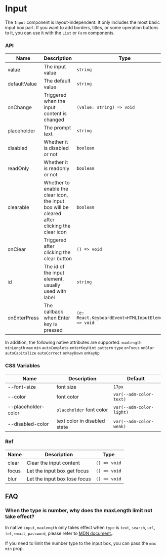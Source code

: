 # Input

The `Input` component is layout-independent. It only includes the most basic input box part. If you want to add borders, titles, or some operation buttons to it, you can use it with the `List` or `Form` components.

<code src="./demos/index.tsx"></code>

### API

| Name         | Description                                                                                   | Type                                                 | Default |
| ------------ | --------------------------------------------------------------------------------------------- | ---------------------------------------------------- | ------- |
| value        | The input value                                                                               | `string`                                             | -       |
| defaultValue | The default value                                                                             | `string`                                             | -       |
| onChange     | Triggered when the input content is changed                                                   | `(value: string) => void`                            | -       |
| placeholder  | The prompt text                                                                               | `string`                                             | -       |
| disabled     | Whether it is disabled or not                                                                 | `boolean`                                            | `false` |
| readOnly     | Whether it is readonly or not                                                                 | `boolean`                                            | `false` |
| clearable    | Whether to enable the clear icon, the input box will be cleared after clicking the clear icon | `boolean`                                            | `false` |
| onClear      | Triggered after clicking the clear button                                                     | `() => void`                                         | -       |
| id           | The id of the input element, usually used with label                                          | `string`                                             | -       |
| onEnterPress | The callback when Enter key is pressed                                                        | `(e: React.KeyboardEvent<HTMLInputElement>) => void` | -       |

In addition, the following native attributes are supported: `maxLength` `minLength` `max` `min` `autoComplete` `enterKeyHint` `pattern` `type` `onFocus` `onBlur` `autoCapitalize` `autoCorrect` `onKeyDown` `onKeyUp`

### CSS Variables

| Name                | Description                  | Default                  |
| ------------------- | ---------------------------- | ------------------------ |
| --font-size         | font size                    | `17px`                   |
| --color             | font color                   | `var(--adm-color-text)`  |
| --placeholder-color | `placeholder` font color     | `var(--adm-color-light)` |
| --disabled-color    | text color in disabled state | `var(--adm-color-weak)`  |

### Ref

| Name  | Description                  | Type         |
| ----- | ---------------------------- | ------------ |
| clear | Clear the input content      | `() => void` |
| focus | Let the input box get focus  | `() => void` |
| blur  | Let the input box lose focus | `() => void` |

## FAQ

### When the type is number, why does the maxLength limit not take effect?

In native `input`, `maxlength` only takes effect when `type` is `text`, `search`, `url`, `tel`, `email`, `password`, please refer to [MDN document](https://developer.mozilla.org/en-US/docs/Web/HTML/Element/Input#attr-maxlength)。

If you need to limit the number type to the input box, you can pass the `max` `min` prop.
